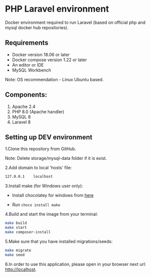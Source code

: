 # PHP Laravel environment
Docker environment required to run Laravel (based on official php and mysql docker hub repositories).

## Requirements
* Docker version 18.06 or later
* Docker compose version 1.22 or later
* An editor or IDE
* MySQL Workbench

Note: OS recommendation - Linux Ubuntu based.

## Components:
1. Apache 2.4
2. PHP 8.0 (Apache handler)
3. MySQL 8
4. Laravel 8

## Setting up DEV environment
1.Clone this repository from GitHub.

Note: Delete storage/mysql-data folder if it is exist.

2.Add domain to local 'hosts' file:
```bash
127.0.0.1    localhost
```

3.Install make (for Windows user only):

- Install chocolatey for windows from [here](https://chocolatey.org/install)

- Run ```choco install make```

4.Build and start the image from your terminal:
```bash
make build
make start
make composer-install
```

5.Make sure that you have installed migrations/seeds:
```bash
make migrate
make seed
```

6.In order to use this application, please open in your browser next url: [http://localhost](http://localhost).
